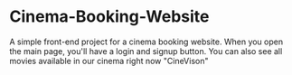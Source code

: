 # Cinema-Booking-Website
A simple front-end project for a cinema booking website. When you open the main page, you'll have a login and signup button. You can also see all movies available in our cinema right now "CineVison"
